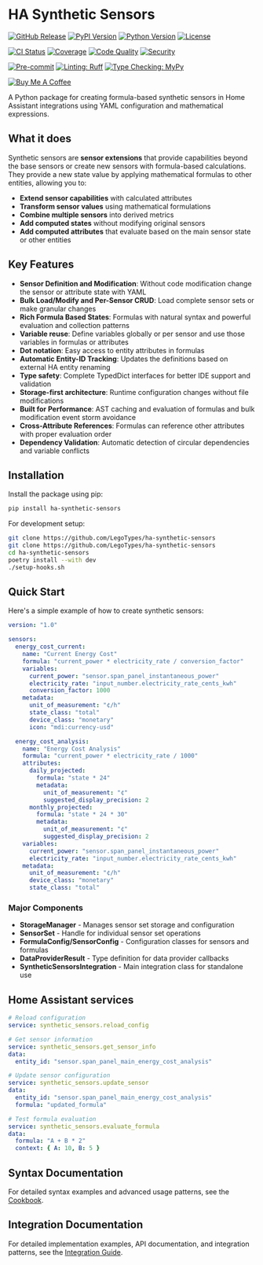 # HA Synthetic Sensors

[![GitHub Release](https://img.shields.io/github/v/release/LegoTypes/ha-synthetic-sensors?style=flat-square)](https://github.com/LegoTypes/ha-synthetic-sensors/releases)
[![PyPI Version](https://img.shields.io/pypi/v/ha-synthetic-sensors?style=flat-square)](https://pypi.org/project/ha-synthetic-sensors/)
[![Python Version](https://img.shields.io/pypi/pyversions/ha-synthetic-sensors?style=flat-square)](https://pypi.org/project/ha-synthetic-sensors/)
[![License](https://img.shields.io/github/license/LegoTypes/ha-synthetic-sensors?style=flat-square)](https://github.com/LegoTypes/ha-synthetic-sensors/blob/main/LICENSE)

[![CI Status](https://img.shields.io/github/actions/workflow/status/LegoTypes/ha-synthetic-sensors/ci.yml?branch=main&style=flat-square&label=CI)](https://github.com/LegoTypes/ha-synthetic-sensors/actions/workflows/ci.yml)
[![Coverage](https://img.shields.io/codecov/c/github/LegoTypes/ha-synthetic-sensors?style=flat-square)](https://codecov.io/gh/LegoTypes/ha-synthetic-sensors)
[![Code Quality](https://img.shields.io/codefactor/grade/github/LegoTypes/ha-synthetic-sensors?style=flat-square)](https://www.codefactor.io/repository/github/legotypes/ha-synthetic-sensors)
[![Security](https://img.shields.io/snyk/vulnerabilities/github/LegoTypes/ha-synthetic-sensors?style=flat-square)](https://snyk.io/test/github/LegoTypes/ha-synthetic-sensors)

[![Pre-commit](https://img.shields.io/badge/pre--commit-enabled-brightgreen?logo=pre-commit&style=flat-square)](https://github.com/pre-commit/pre-commit)
[![Linting: Ruff](https://img.shields.io/endpoint?url=https://raw.githubusercontent.com/astral-sh/ruff/main/assets/badge/v2.json&style=flat-square)](https://github.com/astral-sh/ruff)
[![Type Checking: MyPy](https://img.shields.io/badge/type%20checking-mypy-blue?style=flat-square)](https://mypy-lang.org/)

[![Buy Me A Coffee](https://img.shields.io/badge/Buy%20Me%20A%20Coffee-support%20development-FFDD00?style=flat-square&logo=buy-me-a-coffee&logoColor=black)](https://www.buymeacoffee.com/cayossarian)

A Python package for creating formula-based synthetic sensors in Home Assistant integrations using YAML configuration and
mathematical expressions.

## What it does

Synthetic sensors are **sensor extensions** that provide capabilities beyond the base sensors or create new sensors with
formula-based calculations. They provide a new state value by applying mathematical formulas to other entities, allowing you
to:

- **Extend sensor capabilities** with calculated attributes
- **Transform sensor values** using mathematical formulations
- **Combine multiple sensors** into derived metrics
- **Add computed states** without modifying original sensors
- **Add computed attributes** that evaluate based on the main sensor state or other entities

## Key Features

- **Sensor Definition and Modification**: Without code modification change the sensor or attribute state with YAML
- **Bulk Load/Modify and Per-Sensor CRUD**: Load complete sensor sets or make granular changes
- **Rich Formula Based States**: Formulas with natural syntax and powerful evaluation and collection patterns
- **Variable reuse**: Define variables globally or per sensor and use those variables in formulas or attributes
- **Dot notation**: Easy access to entity attributes in formulas
- **Automatic Entity-ID Tracking**: Updates the definitions based on external HA entity renaming
- **Type safety**: Complete TypedDict interfaces for better IDE support and validation
- **Storage-first architecture**: Runtime configuration changes without file modifications
- **Built for Performance**: AST caching and evaluation of formulas and bulk modification event storm avoidance
- **Cross-Attribute References**: Formulas can reference other attributes with proper evaluation order
- **Dependency Validation**: Automatic detection of circular dependencies and variable conflicts

## Installation

Install the package using pip:

```bash
pip install ha-synthetic-sensors
```

For development setup:

```bash
git clone https://github.com/LegoTypes/ha-synthetic-sensors
git clone https://github.com/LegoTypes/ha-synthetic-sensors
cd ha-synthetic-sensors
poetry install --with dev
./setup-hooks.sh
```

## Quick Start

Here's a simple example of how to create synthetic sensors:

```yaml
version: "1.0"

sensors:
  energy_cost_current:
    name: "Current Energy Cost"
    formula: "current_power * electricity_rate / conversion_factor"
    variables:
      current_power: "sensor.span_panel_instantaneous_power"
      electricity_rate: "input_number.electricity_rate_cents_kwh"
      conversion_factor: 1000
    metadata:
      unit_of_measurement: "¢/h"
      state_class: "total"
      device_class: "monetary"
      icon: "mdi:currency-usd"

  energy_cost_analysis:
    name: "Energy Cost Analysis"
    formula: "current_power * electricity_rate / 1000"
    attributes:
      daily_projected:
        formula: "state * 24"
        metadata:
          unit_of_measurement: "¢"
          suggested_display_precision: 2
      monthly_projected:
        formula: "state * 24 * 30"
        metadata:
          unit_of_measurement: "¢"
          suggested_display_precision: 2
    variables:
      current_power: "sensor.span_panel_instantaneous_power"
      electricity_rate: "input_number.electricity_rate_cents_kwh"
    metadata:
      unit_of_measurement: "¢/h"
      device_class: "monetary"
      state_class: "total"
```

### Major Components

- **StorageManager** - Manages sensor set storage and configuration
- **SensorSet** - Handle for individual sensor set operations
- **FormulaConfig/SensorConfig** - Configuration classes for sensors and formulas
- **DataProviderResult** - Type definition for data provider callbacks
- **SyntheticSensorsIntegration** - Main integration class for standalone use

## Home Assistant services

```yaml
# Reload configuration
service: synthetic_sensors.reload_config

# Get sensor information
service: synthetic_sensors.get_sensor_info
data:
  entity_id: "sensor.span_panel_main_energy_cost_analysis"

# Update sensor configuration
service: synthetic_sensors.update_sensor
data:
  entity_id: "sensor.span_panel_main_energy_cost_analysis"
  formula: "updated_formula"

# Test formula evaluation
service: synthetic_sensors.evaluate_formula
data:
  formula: "A + B * 2"
  context: { A: 10, B: 5 }
```

## Syntax Documentation

For detailed syntax examples and advanced usage patterns, see the
[Cookbook](https://github.com/LegoTypes/ha-synthetic-sensors/blob/main/docs/cookbook.md).

## Integration Documentation

For detailed implementation examples, API documentation, and integration patterns, see the
[Integration Guide](https://github.com/LegoTypes/ha-synthetic-sensors/blob/main/docs/Synthetic_Sensors_Integration_Guide.md).
